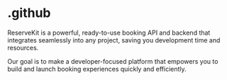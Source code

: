 # .github

ReserveKit is a powerful, ready-to-use booking API and backend that integrates seamlessly into any project, saving you development time and resources.

Our goal is to make a developer-focused platform that empowers you to build and launch booking experiences quickly and efficiently.
